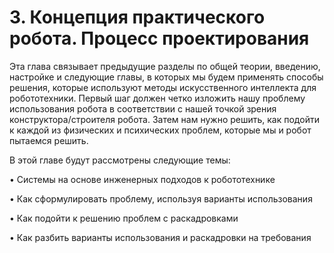 # 3. Концепция практического робота. Процесс проектирования

Эта глава связывает предыдущие разделы по общей теории, введению, настройке и следующие главы, в которых мы будем применять способы решения, которые используют методы искусственного интеллекта для робототехники. Первый шаг должен четко изложить нашу проблему использования робота в соответствии с нашей точкой зрения конструктора/строителя робота. Затем нам нужно решить, как подойти к каждой из физических и психических проблем, которые мы и робот пытаемся решить.

В этой главе будут рассмотрены следующие темы:

•	Системы на основе инженерных подходов к робототехнике

•	Как сформулировать проблему, используя варианты использования

•	Как подойти к решению проблем с раскадровками

•	Как разбить варианты использования и раскадровки на требования

